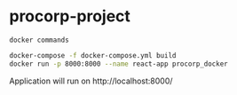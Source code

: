 # procorp-project
`docker commands`
```bash
docker-compose -f docker-compose.yml build
docker run -p 8000:8000 --name react-app procorp_docker
```
Application will run on http://localhost:8000/
